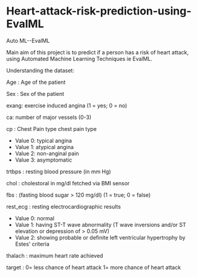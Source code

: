 # Heart-attack-risk-prediction-using-EvalML
 Auto ML--EvalML
 
 Main aim of this project is to predict if a person has a risk of heart attack, using Automated Machine Learning Techniques ie EvalML.

 Understanding the dataset:

 Age : Age of the patient

 Sex : Sex of the patient

 exang: exercise induced angina (1 = yes; 0 = no)

 ca: number of major vessels (0-3)

 cp : Chest Pain type chest pain type

- Value 0: typical angina
- Value 1: atypical angina
- Value 2: non-anginal pain
- Value 3: asymptomatic

 trtbps : resting blood pressure (in mm Hg)

 chol : cholestoral in mg/dl fetched via BMI sensor

 fbs : (fasting blood sugar > 120 mg/dl) (1 = true; 0 = false)

 rest_ecg : resting electrocardiographic results

- Value 0: normal
- Value 1: having ST-T wave abnormality (T wave inversions and/or ST elevation or depression of > 0.05 mV)
- Value 2: showing probable or definite left ventricular hypertrophy by Estes' criteria

 thalach : maximum heart rate achieved

 target : 0= less chance of heart attack 1= more chance of heart attack

